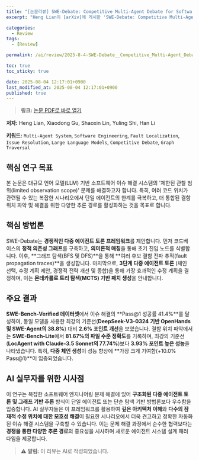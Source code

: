 ```yaml
---
title: "[논문리뷰] SWE-Debate: Competitive Multi-Agent Debate for Software Issue Resolution"
excerpt: "Heng Lian이 [arXiv]에 게시한 'SWE-Debate: Competitive Multi-Agent Debate for Software Issue Resolution' 논문에 대한 자세한 리뷰입니다."

categories:
  - Review
tags:
  - [Review]

permalink: /ai/review/2025-8-4-SWE-Debate__Competitive_Multi-Agent_Debate_for_Software_Issue_Resolution/

toc: true
toc_sticky: true

date: 2025-08-04 12:17:01+0900
last_modified_at: 2025-08-04 12:17:01+0900
published: true
---
```

> **링크:** [논문 PDF로 바로 열기](https://arxiv.org/abs/2507.23348)

**저자:** Heng Lian, Xiaodong Gu, Shaoxin Lin, Yuling Shi, Han Li

**키워드:** `Multi-Agent System`, `Software Engineering`, `Fault Localization`, `Issue Resolution`, `Large Language Models`, `Competitive Debate`, `Graph Traversal`

## 핵심 연구 목표
본 논문은 대규모 언어 모델(LLM) 기반 소프트웨어 이슈 해결 시스템의 '제한된 관찰 범위(limited observation scope)' 문제를 해결하고자 합니다. 특히, 여러 코드 위치가 관련될 수 있는 복잡한 시나리오에서 단일 에이전트의 한계를 극복하고, 더 통합된 결함 위치 파악 및 해결을 위한 다양한 추론 경로를 활성화하는 것을 목표로 합니다.

## 핵심 방법론
SWE-Debate는 **경쟁적인 다중 에이전트 토론 프레임워크**를 제안합니다. 먼저 코드베이스의 **정적 의존성 그래프**를 구축하고, **의미론적 매칭**을 통해 초기 진입 노드를 식별합니다. 이후, **그래프 탐색(BFS 및 DFS)**을 통해 **여러 후보 결함 전파 추적(fault propagation traces)**을 생성합니다. 마지막으로, **3단계 다중 에이전트 토론** (체인 선택, 수정 계획 제안, 경쟁적 전략 개선 및 종합)을 통해 가장 효과적인 수정 계획을 결정하며, 이는 **몬테카를로 트리 탐색(MCTS) 기반 패치 생성**을 안내합니다.

## 주요 결과
**SWE-Bench-Verified 데이터셋**에서 이슈 해결의 **Pass@1 성공률 41.4%**를 달성하여, 동일 모델을 사용한 최강의 기준선(**DeepSeek-V3-0324 기반 OpenHands 및 SWE-Agent의 38.8%**) 대비 **2.6% 포인트 개선**을 보였습니다. 결함 위치 파악에서는 **SWE-Bench-Lite**에서 **81.67%의 파일 수준 정확도**를 기록하며, 최강의 기준선(**LocAgent with Claude-3.5 Sonnet의 77.74%**)보다 **3.93% 포인트 높은 성능**을 나타냈습니다. 특히, **다중 체인 생성**이 성능 향상에 **가장 크게 기여함(+10.0% Pass@1)**이 입증되었습니다.

## AI 실무자를 위한 시사점
이 연구는 복잡한 소프트웨어 엔지니어링 문제 해결에 있어 **구조화된 다중 에이전트 토론 및 그래프 기반 추론** 방식이 단일 에이전트 또는 단순 탐색 기반 방법론보다 우수함을 입증합니다. AI 실무자들은 이 프레임워크를 활용하여 **깊은 아키텍처 이해**와 **다수의 잠재적 수정 위치에 대한 모호성 해결**이 필요한 시나리오에서 더욱 견고하고 정확한 자동화된 이슈 해결 시스템을 구축할 수 있습니다. 이는 문제 해결 과정에서 순수한 협력보다는 **경쟁을 통한 다양한 추론 경로**의 중요성을 시사하며 새로운 에이전트 시스템 설계 패러다임을 제공합니다.

> ⚠️ **알림:** 이 리뷰는 AI로 작성되었습니다.
